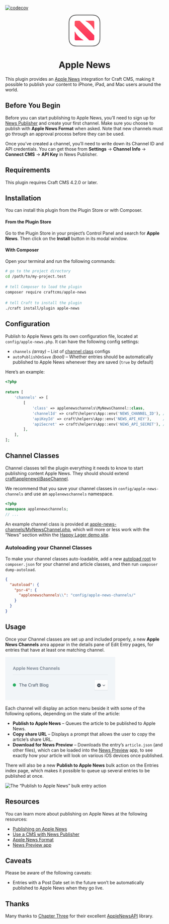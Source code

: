 [![codecov](https://codecov.io/gh/craftcms/apple-news/branch/3.0/graph/badge.svg?token=InfTCEvnQt)](https://codecov.io/gh/craftcms/apple-news)

<p align="center"><img src="./src/icon.svg" width="100" height="100" alt="Apple News icon"></p>

<h1 align="center">Apple News</h1>

This plugin provides an [Apple News](https://www.apple.com/ca/apple-news/) integration for Craft CMS, making it possible to publish your content to iPhone, iPad, and Mac users around the world.

## Before You Begin

Before you can start publishing to Apple News, you’ll need to sign up for [News Publisher](https://www.icloud.com/newspublisher/) and create your first channel. Make sure you choose to publish with **Apple News Format** when asked. Note that new channels must go through an approval process before they can be used.

Once you’ve created a channel, you’ll need to write down its Channel ID and API credentials. You can get those from **Settings** → **Channel Info** → **Connect CMS** → **API Key** in News Publisher.

## Requirements

This plugin requires Craft CMS 4.2.0 or later.

## Installation

You can install this plugin from the Plugin Store or with Composer.

#### From the Plugin Store

Go to the Plugin Store in your project’s Control Panel and search for **Apple News**. Then click on the **Install** button in its modal window.

#### With Composer

Open your terminal and run the following commands:

```bash
# go to the project directory
cd /path/to/my-project.test

# tell Composer to load the plugin
composer require craftcms/apple-news

# tell Craft to install the plugin
./craft install/plugin apple-news
```

## Configuration

Publish to Apple News gets its own configuration file, located at `config/apple-news.php`. It can have the following config settings:

- `channels` _(array)_ – List of [channel class](#channel-classes) configs
- `autoPublishOnSave` _(bool)_ – Whether entries should be automatically published to Apple News whenever they are saved (`true` by default)

Here’s an example:

```php
<?php

return [
    'channels' => [
        [
            'class' => applenewschannels\MyNewsChannel::class,
            'channelId' => craft\helpers\App::env('NEWS_CHANNEL_ID'), // xxxxxxxx-xxxx-xxxx-xxxx-xxxxxxxxxxxx
            'apiKeyId' => craft\helpers\App::env('NEWS_API_KEY'),     // xxxxxxxx-xxxx-xxxx-xxxx-xxxxxxxxxxxx
            'apiSecret' => craft\helpers\App::env('NEWS_API_SECRET'), // xxxxxxxxxxxxxxxxxxxxxxxxxxxxxxxxxxxxxxxxxxxx
        ],
    ],
];
```

## Channel Classes

Channel classes tell the plugin everything it needs to know to start publishing content Apple News. They should should extend [craft\applenews\BaseChannel](https://github.com/craftcms/apple-news/blob/master/src/BaseChannel.php).

We recommend that you save your channel classes in `config/apple-news-channels` and use an `applenewschannels` namespace.

```php
<?php
namespace applenewschannels;
// ...
```

An example channel class is provided at [apple-news-channels/MyNewsChannel.php](https://github.com/craftcms/apple-news/blob/master/apple-news-channels/MyNewsChannel.php), which will more or less work with the “News” section within the [Happy Lager demo site](https://github.com/craftcms/demo).

### Autoloading your Channel Classes

To make your channel classes auto-loadable, add a new [autoload root](https://getcomposer.org/doc/04-schema.md#autoload) to `composer.json` for your channel and article classes, and then run `composer dump-autoload`.

```json
{
  "autoload": {
    "psr-4": {
      "applenewschannels\\": "config/apple-news-channels/"
    }
  }
}
```

## Usage

Once your Channel classes are set up and included properly, a new **Apple News Channels** area appear in the details pane of Edit Entry pages, for entries that have at least one matching channel.

<img src="./entry-channels.png" width="350" height="137" alt="The Apple News Channels area within an Edit Entry page">

Each channel will display an action menu beside it with some of the following options, depending on the state of the article:

- **Publish to Apple News** – Queues the article to be published to Apple News.
- **Copy share URL** – Displays a prompt that allows the user to copy the article’s share URL.
- **Download for News Preview** – Downloads the entry’s `article.json` (and other files), which can be loaded into the [News Preview](https://developer.apple.com/news-preview/) app, to see exactly how your article will look on various iOS devices once published.

There will also be a new **Publish to Apple News** bulk action on the Entries index page, which makes it possible to queue up several entries to be published at once.

<img src="./bulk-action.png" width="322" height="210" alt="The “Publish to Apple News” bulk entry action">

## Resources

You can learn more about publishing on Apple News at the following resources:

- [Publishing on Apple News](https://developer.apple.com/news-publisher/)
- [Use a CMS with News Publisher](https://help.apple.com/newspublisher/icloud/#/apd88c8447e6)
- [Apple News Format](https://developer.apple.com/documentation/apple_news/apple_news_format)
- [News Preview app](https://developer.apple.com/news-preview/)

## Caveats

Please be aware of the following caveats:

- Entries with a Post Date set in the future won’t be automatically published to Apple News when they go live.

## Thanks

Many thanks to [Chapter Three](https://www.chapterthree.com/) for their excellent [AppleNewsAPI](https://github.com/chapter-three/AppleNewsAPI) library.
